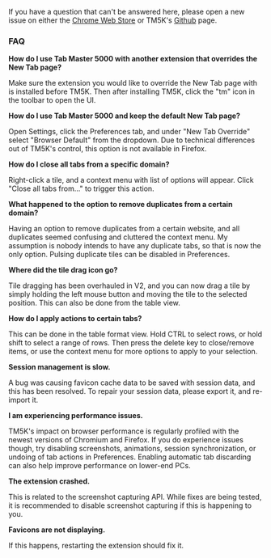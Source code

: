 If you have a question that can't be answered here, please open a new issue on either the [Chrome Web Store](https://chrome.google.com/webstore/detail/tab-master-5000-tab-swiss/mippmhcfjhliihkkdobllhpdnmmciaim) or TM5K's [Github](https://github.com/jaszhix/tab-master-5000-chrome-extension/issues) page.

### FAQ

**How do I use Tab Master 5000 with another extension that overrides the New Tab page?**

Make sure the extension you would like to override the New Tab page with is installed before TM5K. Then after installing TM5K, click the "tm" icon in the toolbar to open the UI.

**How do I use Tab Master 5000 and keep the default New Tab page?**

Open Settings, click the Preferences tab, and under "New Tab Override" select "Browser Default" from the dropdown. Due to technical differences out of TM5K's control, this option is not available in Firefox.

**How do I close all tabs from a specific domain?**

Right-click a tile, and a context menu with list of options will appear. Click "Close all tabs from..." to trigger this action.

**What happened to the option to remove duplicates from a certain domain?**

Having an option to remove duplicates from a certain website, and all duplicates seemed confusing and cluttered the context menu. My assumption is nobody intends to have any duplicate tabs, so that is now the only option. Pulsing duplicate tiles can be disabled in Preferences.

**Where did the tile drag icon go?**

Tile dragging has been overhauled in V2, and you can now drag a tile by simply holding the left mouse button and moving the tile to the selected position. This can also be done from the table view.

**How do I apply actions to certain tabs?**

This can be done in the table format view. Hold CTRL to select rows, or hold shift to select a range of rows. Then press the delete key to close/remove items, or use the context menu for more options to apply to your selection.

**Session management is slow.**

A bug was causing favicon cache data to be saved with session data, and this has been resolved. To repair your session data, please export it, and re-import it.

**I am experiencing performance issues.**

TM5K's impact on browser performance is regularly profiled with the newest versions of Chromium and Firefox. If you do experience issues though, try disabling screenshots, animations, session synchronization, or undoing of tab actions in Preferences. Enabling automatic tab discarding can also help improve performance on lower-end PCs.

**The extension crashed.**

This is related to the screenshot capturing API. While fixes are being tested, it is recommended to disable screenshot capturing if this is happening to you.

**Favicons are not displaying.**

If this happens, restarting the extension should fix it.
